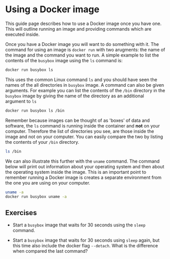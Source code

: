 # Using a Docker image

This guide page describes how to use a Docker image once you have one. This
will outline running an image and providing commands which are executed inside.

Once you have a Docker image you will want to do something with it. The command
for using an image is `docker run` with two arugments: the name of the image
and the command you want to run. A simple example to list the contents of the
`busybox` image using the `ls` command is:

~~~ bash
docker run busybox ls
~~~

This uses the common Linux command `ls` and you should have seen the names of
the all directories in `busybox` image. A command can also be given arguments.
For example you can list the contents of the `/bin` directory in the `busybox`
image by giving the name of the directory as an additional argument to `ls`

~~~ bash
docker run busybox ls /bin
~~~

Remember because images can be thought of as 'boxes' of data and software, the
`ls` command is running inside the container and **not** on your computer.
Therefore the list of directories you see, are those inside the image and not
on your computer. You can easily compare the two by listing the contents of
your `/bin` directory.

~~~ bash
ls /bin
~~~

We can also illustrate this further with the `uname` command. The command below
will print out information about your operating system and then about the
operating system inside the image. This is an important point to remember
running a Docker image is creates a separate environment from the one you are
using on your computer.

~~~ bash
uname -a
docker run busybox uname -a
~~~

## Exercises

  * Start a `busybox` image that waits for 30 seconds using the `sleep`
    command.

  * Start a `busybox` image that waits for 30 seconds using `sleep` again, but
    this time also include the docker flag `--detach`. What is the difference
    when compared the last command?

